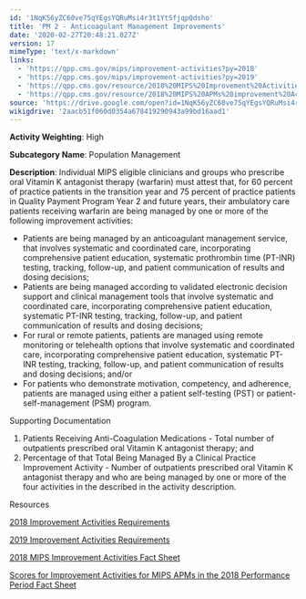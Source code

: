 ```yaml
---
id: '1NqK56yZC60ve75qYEgsYQRuMsi4r3t1YtSfjqpQdsho'
title: 'PM 2 - Anticoagulant Management Improvements'
date: '2020-02-27T20:48:21.027Z'
version: 17
mimeType: 'text/x-markdown'
links:
  - 'https://qpp.cms.gov/mips/improvement-activities?py=2018'
  - 'https://qpp.cms.gov/mips/improvement-activities?py=2019'
  - 'https://qpp.cms.gov/resource/2018%20MIPS%20Improvement%20Activities%20Fact%20Sheet'
  - 'https://qpp.cms.gov/resource/2018%20MIPS%20APMs%20improvement%20Activities%20scores%20fact%20sheet'
source: 'https://drive.google.com/open?id=1NqK56yZC60ve75qYEgsYQRuMsi4r3t1YtSfjqpQdsho'
wikigdrive: '2aacb51f060d0354a678419290943a99bd16aad1'
---
```

**Activity Weighting**: High

**Subcategory Name**: Population Management

**Description**: Individual MIPS eligible clinicians and groups who prescribe oral Vitamin K antagonist therapy (warfarin) must attest that, for 60 percent of practice patients in the transition year and 75 percent of practice patients in Quality Payment Program Year 2 and future years, their ambulatory care patients receiving warfarin are being managed by one or more of the following improvement activities:

* Patients are being managed by an anticoagulant management service, that involves systematic and coordinated care, incorporating comprehensive patient education, systematic prothrombin time (PT-INR) testing, tracking, follow-up, and patient communication of results and dosing decisions;
* Patients are being managed according to validated electronic decision support and clinical management tools that involve systematic and coordinated care, incorporating comprehensive patient education, systematic PT-INR testing, tracking, follow-up, and patient communication of results and dosing decisions;
* For rural or remote patients, patients are managed using remote monitoring or telehealth options that involve systematic and coordinated care, incorporating comprehensive patient education, systematic PT-INR testing, tracking, follow-up, and patient communication of results and dosing decisions; and/or
* For patients who demonstrate motivation, competency, and adherence, patients are managed using either a patient self-testing (PST) or patient-self-management (PSM) program.

Supporting Documentation

1. Patients Receiving Anti-Coagulation Medications - Total number of outpatients prescribed oral Vitamin K antagonist therapy; and
2. Percentage of that Total Being Managed By a Clinical Practice Improvement Activity - Number of outpatients prescribed oral Vitamin K antagonist therapy and who are being managed by one or more of the four activities in the described in the activity description.

Resources

[2018 Improvement Activities Requirements](https://qpp.cms.gov/mips/improvement-activities?py=2018)

[2019 Improvement Activities Requirements](https://qpp.cms.gov/mips/improvement-activities?py=2019)

[2018 MIPS Improvement Activities Fact Sheet](https://qpp.cms.gov/resource/2018%20MIPS%20Improvement%20Activities%20Fact%20Sheet)

[Scores for Improvement Activities for MIPS APMs in the 2018 Performance Period Fact Sheet](https://qpp.cms.gov/resource/2018%20MIPS%20APMs%20improvement%20Activities%20scores%20fact%20sheet)
